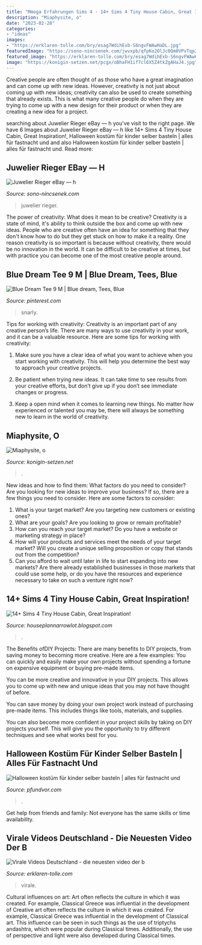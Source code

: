 ```yaml
---
title: "Mmoga Erfahrungen Sims 4 - 14+ Sims 4 Tiny House Cabin, Great Inspiration!"
description: "Miaphysite, o"
date: "2023-02-28"
categories:
- "ideas"
images:
- "https://erklaren-tolle.com/bry/esag7WdihExb-S6ngvFWAwHaDL.jpg"
featuredImage: "https://sono-nincsenek.com/jwvxpb/qfpKo2OlJc0Qm0VPvTqp2AAAAA.jpg"
featured_image: "https://erklaren-tolle.com/bry/esag7WdihExb-S6ngvFWAwHaDL.jpg"
image: "https://konigin-setzen.net/pcgx/oBhaFH1if7cl6X5Z4tkZgAHaJ4.jpg"
---
```



Creative people are often thought of as those who have a great imagination and can come up with new ideas. However, creativity is not just about coming up with new ideas; creativity can also be used to create something that already exists. This is what many creative people do when they are trying to come up with a new design for their product or when they are creating a new idea for a project.

	

		
searching about Juwelier Rieger eBay — h you've visit to the right page. We have 6 Images about Juwelier Rieger eBay — h like 14+ Sims 4 Tiny House Cabin, Great Inspiration!, Halloween kostüm für kinder selber basteln | alles für fastnacht und and also Halloween kostüm für kinder selber basteln | alles für fastnacht und. Read more:
		
    
## Juwelier Rieger EBay — H

<img loading=lazy src="https://sono-nincsenek.com/jwvxpb/qfpKo2OlJc0Qm0VPvTqp2AAAAA.jpg" onerror="this.onerror=null;this.src='https://tse1.mm.bing.net/th?id=OIP.l4sMpRCQyJNSr7H6qExs0QAAAA&amp;pid=15.1';" alt="Juwelier Rieger eBay — h">

_Source: sono-nincsenek.com_

>juwelier rieger. 

	

The power of creativity: What does it mean to be creative?
Creativity is a state of mind, it's ability to think outside the box and come up with new ideas. People who are creative often have an idea for something that they don't know how to do but they get stuck on how to make it a reality. One reason creativity is so important is because without creativity, there would be no innovation in the world. It can be difficult to be creative at times, but with practice you can become one of the most creative people around.

    
## Blue Dream Tee 9 M | Blue Dream, Tees, Blue

<img loading=lazy src="https://i.pinimg.com/474x/34/63/dd/3463ddf3da6641c16b3d99485707e47a--tee.jpg" onerror="this.onerror=null;this.src='https://tse2.mm.bing.net/th?id=OIP.tPhD55gGm6Yly1_o82a33wAAAA&amp;pid=15.1';" alt="Blue Dream Tee 9 M | Blue dream, Tees, Blue">

_Source: pinterest.com_

>snarly. 

	

Tips for working with creativity:
Creativity is an important part of any creative person’s life. There are many ways to use creativity in your work, and it can be a valuable resource. Here are some tips for working with creativity:
1. Make sure you have a clear idea of what you want to achieve when you start working with creativity. This will help you determine the best way to approach your creative projects.

2. Be patient when trying new ideas. It can take time to see results from your creative efforts, but don’t give up if you don’t see immediate changes or progress.

3. Keep a open mind when it comes to learning new things. No matter how experienced or talented you may be, there will always be something new to learn in the world of creativity.


    
## Miaphysite, O

<img loading=lazy src="https://konigin-setzen.net/pcgx/oBhaFH1if7cl6X5Z4tkZgAHaJ4.jpg" onerror="this.onerror=null;this.src='https://tse1.mm.bing.net/th?id=OIP.DkgyLbSBVmeVILl5Z2rOYQAAAA&amp;pid=15.1';" alt="Miaphysite, o">

_Source: konigin-setzen.net_

>. 

	

New ideas and how to find them: What factors do you need to consider?
Are you looking for new ideas to improve your business? If so, there are a few things you need to consider. Here are some factors to consider:
1) What is your target market? Are you targeting new customers or existing ones? 
2) What are your goals? Are you looking to grow or remain profitable? 
3) How can you reach your target market? Do you have a website or marketing strategy in place? 
4) How will your products and services meet the needs of your target market? Will you create a unique selling proposition or copy that stands out from the competition? 
5) Can you afford to wait until later in life to start expanding into new markets? Are there already established businesses in those markets that could use some help, or do you have the resources and experience necessary to take on such a venture right now?

    
## 14+ Sims 4 Tiny House Cabin, Great Inspiration!

<img loading=lazy src="https://i.ytimg.com/vi/VtTOJHiZVTM/maxresdefault.jpg" onerror="this.onerror=null;this.src='https://tse3.mm.bing.net/th?id=OIP.py5w5Eth6Sjihas8UyyX8gHaEK&amp;pid=15.1';" alt="14+ Sims 4 Tiny House Cabin, Great Inspiration!">

_Source: houseplannarrowlot.blogspot.com_

>. 

	

The Benefits ofDIY Projects:
There are many benefits to DIY projects, from saving money to becoming more creative. Here are a few examples: 
You can quickly and easily make your own projects without spending a fortune on expensive equipment or buying pre-made items. 

You can be more creative and innovative in your DIY projects. This allows you to come up with new and unique ideas that you may not have thought of before. 

You can save money by doing your own project work instead of purchasing pre-made items. This includes things like tools, materials, and supplies. 

You can also become more confident in your project skills by taking on DIY projects yourself. This will give you the opportunity to try different techniques and see what works best for you.

    
## Halloween Kostüm Für Kinder Selber Basteln | Alles Für Fastnacht Und

<img loading=lazy src="https://pfundvor.com/jyju/JwWNWdFqdeTe-_xZn7vCXAHaJC.jpg" onerror="this.onerror=null;this.src='https://tse1.mm.bing.net/th?id=OIP.3_nxC8VOB2W3oVs4j_8MYwAAAA&amp;pid=15.1';" alt="Halloween kostüm für kinder selber basteln | alles für fastnacht und">

_Source: pfundvor.com_

>. 

	

Get help from friends and family: Not everyone has the same skills or time availability.

    
## Virale Videos Deutschland - Die Neuesten Video Der B

<img loading=lazy src="https://erklaren-tolle.com/bry/esag7WdihExb-S6ngvFWAwHaDL.jpg" onerror="this.onerror=null;this.src='https://tse4.mm.bing.net/th?id=OIP.B-6hP9-Cz6Mj9qxn7N_B4AAAAA&amp;pid=15.1';" alt="Virale Videos Deutschland - die neuesten video der b">

_Source: erklaren-tolle.com_

>virale. 

	

Cultural influences on art: Art often reflects the culture in which it was created. For example, Classical Greece was influential in the development of
Creative art often reflects the culture in which it was created. For example, Classical Greece was influential in the development of Classical art. This influence can be seen in such things as the use of triptychs andashtra, which were popular during Classical times. Additionally, the use of perspective and light were also developed during Classical times.

